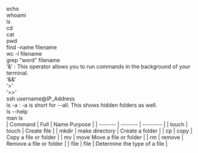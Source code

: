 echo<br>
whoami<br>
ls<br>
cd<br>
cat<br>
pwd<br>
find -name filename<br>
wc -l filename<br>
grep "word" filename<br>
'&' : This operator allows you to run commands in the background of your terminal.<br>
'&&'<br>
'>'<br>
'>>'<br>
ssh username@IP_Address<br>
ls -a : -a is short for --all. This shows hidden folders as well.<br>
ls --help<br>
man ls<br>
| Command |	Full | Name	Purpose |
| ------- | ------- | -------- |
| touch	| touch	| Create file |
| mkdir | make directory | Create a folder |
| cp | copy | Copy a file or folder |
| mv | move	Move a file or folder |
| rm | remove | Remove a file or folder |
| file | file | Determine the type of a file |
